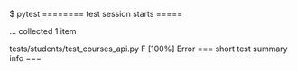 
$ pytest
======== test session starts =====

...
collected 1 item

tests/students/test_courses_api.py F                                                                                                                                          [100%]
Error
=== short test summary info ===

